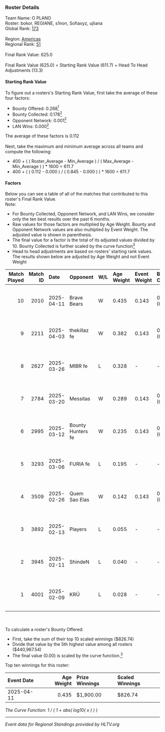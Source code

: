 ### Roster Details<br />
Team Name: O PLANO<br />
Roster: bokor, REGIANE, s1non, Sofiaxyz, ujliana<br />
Global Rank: [173](../../standings_global_2025_08_04.md)<br />
<br />
Region: [Americas]( ../../standings_americas_2025_08_04.md)<br />
Regional Rank: [51]( ../../standings_americas_2025_08_04.md)<br />
<br />
Final Rank Value:  625.0<br />
<br />
Final Rank Value (625.0) = Starting Rank Value (611.7) + Head To Head Adjustments (13.3)<br />

#### Starting Rank Value<br />
To figure out a rosters's Starting Rank Value, first take the average of these four factors:<br />
- Bounty Offered: 0.268[<sup>1</sup>](#table2)
- Bounty Collected: 0.178[<sup>2</sup>](#table1)
- Opponent Network: 0.001[<sup>2</sup>](#table1)
- LAN Wins: 0.000[<sup>2</sup>](#table1)

The average of these factors is 0.112<br />
<br />
Next, take the maximum and minimum average across all teams and compute the following:<br />
- 400 + ( ( Roster_Average - Min_Average ) / ( Max_Average - Min_Average ) ) * 1600 = 611.7
- 400 + ( ( 0.112 - 0.000 ) / ( 0.845 - 0.000 ) ) * 1600 = 611.7


#### Factors<br />
Below you can see a table of all of the matches that contributed to this roster's Final Rank Value.<br />
Note:<br />

- For Bounty Collected, Opponent Network, and LAN Wins, we consider only the ten best results over the past 6 months.
- Raw values for those factors are multiplied by Age Weight. Bounty and Opponent Network values are also multiplied by Event Weight. The adjusted value is shown in parenthesis.
- The final value for a factor is the total of its adjusted values divided by 10. Bounty Collected is further scaled by the curve function[<sup>3</sup>](#curveFunction)
- Head to head adjustments are based on rosters' starting rank values. The results shown below are adjusted by Age Weight and not Event Weight
<span id="table1"></span><br />


| Match Played | Match ID | Date       | Opponent          | W/L | Age Weight | Event Weight | Bounty Collected | Opponent Network | LAN Wins  | H2H Adj. | Roster                                     |
| -: | -: | :- | :- | :- | :- | :- | :- | :- | :- | -: | :- |
|           10 |     2010 | 2025-04-11 | Brave Bears       | W   | 0.435      | 0.143        | 0.001 (0.000)    | 0.000 (0.000)    | 0 (0.000) |     4.61 | bokor, REGIANE, s1non, Sofiaxyz, ujliana   |
|            9 |     2211 | 2025-04-03 | thekillaz fe      | W   | 0.382      | 0.143        | 0.001 (0.000)    | 0.045 (0.002)    | 0 (0.000) |     5.61 | bokor, LyttleZ, REGIANE, s1non, Sofiaxyz   |
|            8 |     2627 | 2025-03-26 | MIBR fe           | L   | 0.328      | -            | -                | -                | -         |    -4.55 | bokor, LyttleZ, REGIANE, s1non, Sofiaxyz   |
|            7 |     2784 | 2025-03-20 | Messitas          | W   | 0.289      | 0.143        | 0.001 (0.000)    | 0.012 (0.000)    | 0 (0.000) |     4.22 | bokor, LyttleZ, REGIANE, Sofiaxyz, ujliana |
|            6 |     2995 | 2025-03-12 | Bounty Hunters fe | W   | 0.235      | 0.143        | 0.001 (0.000)    | 0.055 (0.002)    | 0 (0.000) |     3.54 | bokor, LyttleZ, s1non, Sofiaxyz, ujliana   |
|            5 |     3293 | 2025-03-06 | FURIA fe          | L   | 0.195      | -            | -                | -                | -         |    -0.74 | bokor, LyttleZ, REGIANE, s1non, Sofiaxyz   |
|            4 |     3509 | 2025-02-26 | Quem Sao Elas     | W   | 0.142      | 0.143        | 0.001 (0.000)    | 0.042 (0.001)    | 0 (0.000) |     2.19 | bokor, LyttleZ, REGIANE, s1non, Sofiaxyz   |
|            3 |     3892 | 2025-02-13 | Players           | L   | 0.055      | -            | -                | -                | -         |    -0.75 | LyttleZ, REGIANE, s1non, segalla, Sofiaxyz |
|            2 |     3945 | 2025-02-11 | ShindeN           | L   | 0.040      | -            | -                | -                | -         |    -0.52 | bokor, LyttleZ, REGIANE, s1non, Sofiaxyz   |
|            1 |     4001 | 2025-02-09 | KRÜ               | L   | 0.028      | -            | -                | -                | -         |    -0.30 | bokor, LyttleZ, REGIANE, s1non, Sofiaxyz   |

<br />
<span id="table2"></span><br />
To calculate a roster's Bounty Offered:<br />

- First, take the sum of their top 10 scaled winnings ($826.74)
- Divide that value by the 5th highest value among all rosters ($440,967.54)
- The final value (0.00) is scaled by the curve function.[<sup>3</sup>](#curveFunction)

Top ten winnings for this roster:<br />

| Event Date | Age Weight | Prize Winnings | Scaled Winnings |
| :- | -: | :- | :- |
| 2025-04-11 |      0.435 | $1,900.00      | $826.74         |


<span id="curveFunction"></span>_The Curve Function: 1 / ( 1 + abs( log10( x ) ) )_<br />

---
_Event data for Regional Standings provided by HLTV.org_<br />
